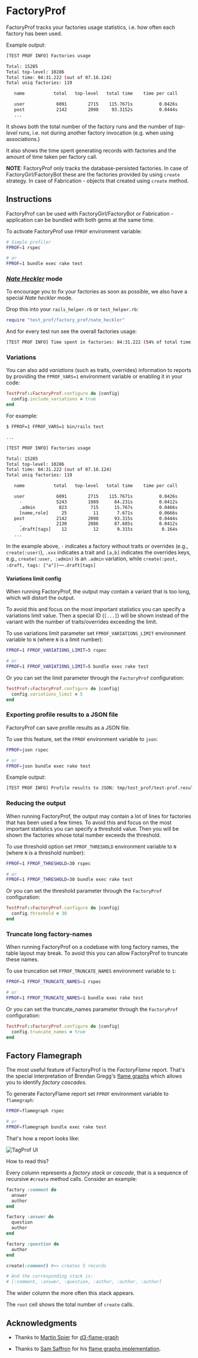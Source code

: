 # FactoryProf

FactoryProf tracks your factories usage statistics, i.e. how often each factory has been used.

Example output:

```sh
[TEST PROF INFO] Factories usage

Total: 15285
Total top-level: 10286
Total time: 04:31.222 (out of 07.16.124)
Total uniq factories: 119

   name           total   top-level   total time    time per call      top-level time

   user            6091        2715    115.7671s          0.0426s            50.2517s
   post            2142        2098     93.3152s          0.0444s            92.1915s
   ...
```

It shows both the total number of the factory runs and the number of _top-level_ runs, i.e. not during another factory invocation (e.g. when using associations.)

It also shows the time spent generating records with factories and the amount of time taken per factory call.

**NOTE**: FactoryProf only tracks the database-persisted factories. In case of FactoryGirl/FactoryBot these are the factories provided by using `create` strategy. In case of Fabrication - objects that created using `create` method.

## Instructions

FactoryProf can be used with FactoryGirl/FactoryBot or Fabrication - application can be bundled with both gems at the same time.

To activate FactoryProf use `FPROF` environment variable:

```sh
# Simple profiler
FPROF=1 rspec

# or
FPROF=1 bundle exec rake test
```

### [_Nate Heckler_](https://twitter.com/nateberkopec/status/1389945187766456333) mode

To encourage you to fix your factories as soon as possible, we also have a special _Nate heckler_ mode.

Drop this into your `rails_helper.rb` or `test_helper.rb`:

```ruby
require "test_prof/factory_prof/nate_heckler"
```

And for every test run see the overall factories usage:

```sh
[TEST PROF INFO] Time spent in factories: 04:31.222 (54% of total time)
```

### Variations

You can also add _variations_ (such as traits, overrides) information to reports by providing the `FPROF_VARS=1` environment variable or enabling it in your code:

```ruby
TestProf::FactoryProf.configure do |config|
  config.include_variations = true
end
```

For example:

```sh
$ FPROF=1 FPROF_VARS=1 bin/rails test

...

[TEST PROF INFO] Factories usage

Total: 15285
Total top-level: 10286
Total time: 04:31.222 (out of 07.16.124)
Total uniq factories: 119

   name           total   top-level   total time    time per call      top-level time

   user            6091        2715    115.7671s          0.0426s             50.251s
     -             5243        1989      84.231s          0.0412s             34.321s
     .admin         823         715      15.767s          0.0466s              5.257s
     [name,role]     25          11       7.671s          0.0666s              1.257s
   post            2142        2098      93.315s          0.0444s             92.191s
     _             2130        2086      87.685s          0.0412s             88.191s
     .draft[tags]    12          12       9.315s           0.164s             42.115s
   ...
```

In the example above, `-` indicates a factory without traits or overrides (e.g., `create(:user)`), `.xxx` indicates a trait and `[a,b]` indicates the overrides keys, e.g., `create(:user, :admin)` is an `.admin` variation, while `create(:post, :draft, tags: ["a"])`—`.draft[tags]`

#### Variations limit config

When running FactoryProf, the output may contain a variant that is too long, which will distort the output.

To avoid this and focus on the most important statistics you can specify a variations limit value. Then a special ID (`[...]`) will be shown instead of the variant with the number of traits/overrides exceeding the limit.

To use variations limit parameter set `FPROF_VARIATIONS_LIMIT` environment variable to `N` (where `N` is a limit number):

```sh
FPROF=1 FPROF_VARIATIONS_LIMIT=5 rspec

# or
FPROF=1 FPROF_VARIATIONS_LIMIT=5 bundle exec rake test
```

Or you can set the limit parameter through the `FactoryProf` configuration:

```ruby
TestProf::FactoryProf.configure do |config|
  config.variations_limit = 5
end
```

### Exporting profile results to a JSON file

FactoryProf can save profile results as a JSON file.

To use this feature, set the `FPROF` environment variable to `json`:

```sh
FPROF=json rspec

# or
FPROF=json bundle exec rake test
```

Example output:

```sh
[TEST PROF INFO] Profile results to JSON: tmp/test_prof/test-prof.result.json
```

### Reducing the output

When running FactoryProf, the output may contain a lot of lines for factories that has been used a few times.
To avoid this and focus on the most important statistics you can specify a threshold value. Then you will be shown the factories whose total number exceeds the threshold.

To use threshold option set `FPROF_THRESHOLD` environment variable to `N` (where `N` is a threshold number):

```sh
FPROF=1 FPROF_THRESHOLD=30 rspec

# or
FPROF=1 FPROF_THRESHOLD=30 bundle exec rake test
```

Or you can set the threshold parameter through the `FactoryProf` configuration:

```ruby
TestProf::FactoryProf.configure do |config|
  config.threshold = 30
end
```

### Truncate long factory-names

When running FactoryProf on a codebase with long factory names, the table layout may break. To avoid this you can allow FactoryProf to truncate these names.

To use truncation set `FPROF_TRUNCATE_NAMES` environment variable to `1`:

```sh
FPROF=1 FPROF_TRUNCATE_NAMES=1 rspec

# or
FPROF=1 FPROF_TRUNCATE_NAMES=1 bundle exec rake test
```

Or you can set the truncate_names parameter through the `FactoryProf` configuration:

```ruby
TestProf::FactoryProf.configure do |config|
  config.truncate_names = true
end
```

## Factory Flamegraph

The most useful feature of FactoryProf is the _FactoryFlame_ report. That's the special interpretation of Brendan Gregg's [flame graphs](http://www.brendangregg.com/flamegraphs.html) which allows you to identify _factory cascades_.

To generate FactoryFlame report set `FPROF` environment variable to `flamegraph`:

```sh
FPROF=flamegraph rspec

# or
FPROF=flamegraph bundle exec rake test
```

That's how a report looks like:

<img alt="TagProf UI" data-origin="/assets/factory-flame.gif" src="/assets/factory-flame.gif">

How to read this?

Every column represents a _factory stack_ or _cascade_, that is a sequence of recursive `#create` method calls. Consider an example:

```ruby
factory :comment do
  answer
  author
end

factory :answer do
  question
  author
end

factory :question do
  author
end

create(:comment) #=> creates 5 records

# And the corresponding stack is:
# [:comment, :answer, :question, :author, :author, :author]
```

The wider column the more often this stack appears.

The `root` cell shows the total number of `create` calls.

## Acknowledgments

- Thanks to [Martin Spier](https://github.com/spiermar) for [d3-flame-graph](https://github.com/spiermar/d3-flame-graph)

- Thanks to [Sam Saffron](https://github.com/SamSaffron) for his [flame graphs implementation](https://github.com/SamSaffron/flamegraph).
